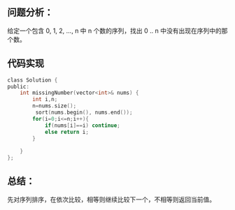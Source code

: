 ## 问题分析： 
给定一个包含 0, 1, 2, ..., n 中 n 个数的序列，找出 0 .. n 中没有出现在序列中的那个数。


## 代码实现
```c
class Solution {
public:
    int missingNumber(vector<int>& nums) {
        int i,n;
        n=nums.size();
         sort(nums.begin(), nums.end());
        for(i=0;i<=n;i++){
            if(nums[i]==i) continue;
            else return i;
        }
    
    }
};
```
## 总结：
先对序列排序，在依次比较，相等则继续比较下一个，不相等则返回当前值。